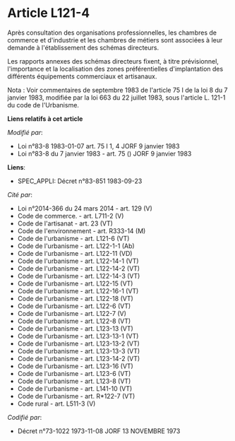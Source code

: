 # Article L121-4

Après consultation des organisations professionnelles, les chambres de commerce et d'industrie et les chambres de métiers
sont associées à leur demande à l'établissement des schémas directeurs.

Les rapports annexes des schémas directeurs fixent, à titre prévisionnel, l'importance et la localisation des zones
préférentielles d'implantation des différents équipements commerciaux et artisanaux.

Nota : Voir commentaires de septembre 1983 de l'article 75 I de la loi 8 du 7 janvier 1983, modifiée par la loi 663 du 22
juillet 1983, sous l'article L. 121-1 du code de l'Urbanisme.

**Liens relatifs à cet article**

_Modifié par_:

  - Loi n°83-8 1983-01-07 art. 75 I 1, 4 JORF 9 janvier 1983
  - Loi n°83-8 du 7 janvier 1983 - art. 75 () JORF 9 janvier 1983

**Liens**:

  - SPEC_APPLI: Décret n°83-851 1983-09-23

_Cité par_:

  - Loi n°2014-366 du 24 mars 2014 - art. 129 (V)
  - Code de commerce. - art. L711-2 (V)
  - Code de l'artisanat - art. 23 (VT)
  - Code de l'environnement - art. R333-14 (M)
  - Code de l'urbanisme - art. L121-6 (VT)
  - Code de l'urbanisme - art. L122-1-1 (Ab)
  - Code de l'urbanisme - art. L122-11 (VD)
  - Code de l'urbanisme - art. L122-14-1 (VT)
  - Code de l'urbanisme - art. L122-14-2 (VT)
  - Code de l'urbanisme - art. L122-14-3 (VT)
  - Code de l'urbanisme - art. L122-15 (VT)
  - Code de l'urbanisme - art. L122-16-1 (VT)
  - Code de l'urbanisme - art. L122-18 (VT)
  - Code de l'urbanisme - art. L122-6 (VT)
  - Code de l'urbanisme - art. L122-7 (V)
  - Code de l'urbanisme - art. L122-8 (VT)
  - Code de l'urbanisme - art. L123-13 (VT)
  - Code de l'urbanisme - art. L123-13-1 (VT)
  - Code de l'urbanisme - art. L123-13-2 (VT)
  - Code de l'urbanisme - art. L123-13-3 (VT)
  - Code de l'urbanisme - art. L123-14-2 (VT)
  - Code de l'urbanisme - art. L123-16 (VT)
  - Code de l'urbanisme - art. L123-6 (VT)
  - Code de l'urbanisme - art. L123-8 (VT)
  - Code de l'urbanisme - art. L141-10 (VT)
  - Code de l'urbanisme - art. R*122-7 (VT)
  - Code rural - art. L511-3 (V)

_Codifié par_:

  - Décret n°73-1022 1973-11-08 JORF 13 NOVEMBRE 1973

